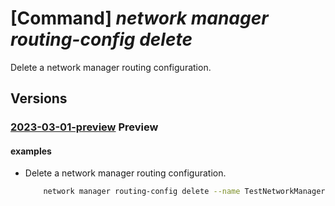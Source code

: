 # [Command] _network manager routing-config delete_

Delete a network manager routing configuration.

## Versions

### [2023-03-01-preview](/Resources/mgmt-plane/L3N1YnNjcmlwdGlvbnMve30vcmVzb3VyY2Vncm91cHMve30vcHJvdmlkZXJzL21pY3Jvc29mdC5uZXR3b3JrL25ldHdvcmttYW5hZ2Vycy97fS9yb3V0aW5nY29uZmlndXJhdGlvbnMve30=/2023-03-01-preview.xml) **Preview**

<!-- mgmt-plane /subscriptions/{}/resourcegroups/{}/providers/microsoft.network/networkmanagers/{}/routingconfigurations/{} 2023-03-01-preview -->

#### examples

- Delete a network manager routing configuration.
    ```bash
        network manager routing-config delete --name TestNetworkManagerConfig --manager-name TestNetworkManager --resource-group "rg1" -y
    ```
